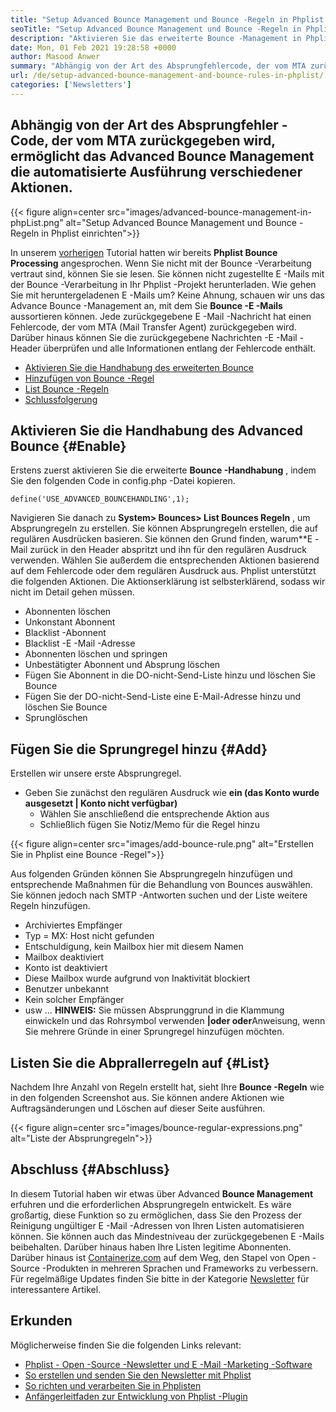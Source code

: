 ```yaml
---
title: "Setup Advanced Bounce Management und Bounce -Regeln in Phplist einrichten" 
seoTitle: "Setup Advanced Bounce Management und Bounce -Regeln in Phplist einrichten" 
description: "Aktivieren Sie das erweiterte Bounce -Management in Phplisten und behandeln Sie Bounce -E -Mails. Erstellen Sie Bounce -Regeln und automatisieren Sie den Prozess, um verschiedene Aktionen für zurückgegebene Nachrichten zu ergreifen." 
date: Mon, 01 Feb 2021 19:28:58 +0000
author: Masood Anwer
summary: "Abhängig von der Art des Absprungfehlercode, der vom MTA zurückgegeben wird, ermöglicht das Advanced Bounce Management die automatisierte Ausführung verschiedener Aktionen." 
url: /de/setup-advanced-bounce-management-and-bounce-rules-in-phplist/
categories: ['Newsletters']
---
```


## Abhängig von der Art des Absprungfehler -Code, der vom MTA zurückgegeben wird, ermöglicht das Advanced Bounce Management die automatisierte Ausführung verschiedener Aktionen.

{{< figure align=center src="images/advanced-bounce-management-in-phpList.png" alt="Setup Advanced Bounce Management und Bounce -Regeln in Phplist einrichten">}}

In unserem [vorherigen][1] Tutorial hatten wir bereits  **Phplist Bounce Processing** angesprochen. Wenn Sie nicht mit der Bounce -Verarbeitung vertraut sind, können Sie sie lesen. Sie können nicht zugestellte E -Mails mit der Bounce -Verarbeitung in Ihr Phplist -Projekt herunterladen. Wie gehen Sie mit heruntergeladenen E -Mails um? Keine Ahnung, schauen wir uns das Advance Bounce -Management an, mit dem Sie **Bounce -E -Mails**  aussortieren können. Jede zurückgegebene E -Mail -Nachricht hat einen Fehlercode, der vom MTA (Mail Transfer Agent) zurückgegeben wird. Darüber hinaus können Sie die zurückgegebene Nachrichten -E -Mail -Header überprüfen und alle Informationen entlang der Fehlercode enthält.
  * [Aktivieren Sie die Handhabung des erweiterten Bounce][2]
  * [Hinzufügen von Bounce -Regel][3]
  * [List Bounce -Regeln][4]
  * [Schlussfolgerung][5]

## Aktivieren Sie die Handhabung des Advanced Bounce {#Enable}

Erstens zuerst aktivieren Sie die erweiterte  **Bounce -Handhabung**  , indem Sie den folgenden Code in config.php -Datei kopieren.
```
define('USE_ADVANCED_BOUNCEHANDLING',1);
```
Navigieren Sie danach zu  **System> Bounces> List Bounces Regeln**  , um Absprungregeln zu erstellen.
Sie können Absprungregeln erstellen, die auf regulären Ausdrücken basieren. Sie können den Grund finden, warum**E -Mail zurück in den Header abspritzt und ihn für den regulären Ausdruck verwenden. Wählen Sie außerdem die entsprechenden Aktionen basierend auf dem Fehlercode oder dem regulären Ausdruck aus. Phplist unterstützt die folgenden Aktionen. Die Aktionserklärung ist selbsterklärend, sodass wir nicht im Detail gehen müssen.
  * Abonnenten löschen
  * Unkonstant Abonnent
  * Blacklist -Abonnent
  * Blacklist -E -Mail -Adresse
  * Abonnenten löschen und springen
  * Unbestätigter Abonnent und Absprung löschen
  * Fügen Sie Abonnent in die DO-nicht-Send-Liste hinzu und löschen Sie Bounce
  * Fügen Sie der DO-nicht-Send-Liste eine E-Mail-Adresse hinzu und löschen Sie Bounce
  * Sprunglöschen

## Fügen Sie die Sprungregel hinzu {#Add}

Erstellen wir unsere erste Absprungregel.
* Geben Sie zunächst den regulären Ausdruck wie  **ein (das Konto wurde ausgesetzt | Konto nicht verfügbar)**  
  * Wählen Sie anschließend die entsprechende Aktion aus
  * Schließlich fügen Sie Notiz/Memo für die Regel hinzu

{{< figure align=center src="images/add-bounce-rule.png" alt="Erstellen Sie in Phplist eine Bounce -Regel">}}

Aus folgenden Gründen können Sie Absprungregeln hinzufügen und entsprechende Maßnahmen für die Behandlung von Bounces auswählen. Sie können jedoch nach SMTP -Antworten suchen und der Liste weitere Regeln hinzufügen.
  * Archiviertes Empfänger
  * Typ = MX: Host nicht gefunden
  * Entschuldigung, kein Mailbox hier mit diesem Namen
  * Mailbox deaktiviert
  * Konto ist deaktiviert
  * Diese Mailbox wurde aufgrund von Inaktivität blockiert
  * Benutzer unbekannt
  * Kein solcher Empfänger
  * usw …
 **HINWEIS:**  Sie müssen Absprunggrund in die Klammung einwickeln und das Rohrsymbol verwenden **|**oder**  oder**Anweisung, wenn Sie mehrere Gründe in einer Sprungregel hinzufügen möchten.

## Listen Sie die Abprallerregeln auf {#List}

Nachdem Ihre Anzahl von Regeln erstellt hat, sieht Ihre  **Bounce -Regeln**  wie in den folgenden Screenshot aus. Sie können andere Aktionen wie Auftragsänderungen und Löschen auf dieser Seite ausführen.

{{< figure align=center src="images/bounce-regular-expressions.png" alt="Liste der Absprungregeln">}}


## Abschluss {#Abschluss}

In diesem Tutorial haben wir etwas über Advanced  **Bounce Management**  erfuhren und die erforderlichen Absprungregeln entwickelt. Es wäre großartig, diese Funktion so zu ermöglichen, dass Sie den Prozess der Reinigung ungültiger E -Mail -Adressen von Ihren Listen automatisieren können. Sie können auch das Mindestniveau der zurückgegebenen E -Mails beibehalten. Darüber hinaus haben Ihre Listen legitime Abonnenten.
Darüber hinaus ist [Containerize.com][6] auf dem Weg, den Stapel von Open -Source -Produkten in mehreren Sprachen und Frameworks zu verbessern. Für regelmäßige Updates finden Sie bitte in der Kategorie [Newsletter][7] für interessantere Artikel.

## Erkunden
Möglicherweise finden Sie die folgenden Links relevant:
  * [Phplist - Open -Source -Newsletter und E -Mail -Marketing -Software][8]
  * [So erstellen und senden Sie den Newsletter mit Phplist][9]
  * [So richten und verarbeiten Sie in Phplisten][1]
  * [Anfängerleitfaden zur Entwicklung von Phplist -Plugin][10]



 [1]: https://blog.containerize.com/newsletter/how-to-setup-and-process-bounces-in-phplist/
 [2]: #Enable
 [3]: #Add
 [4]: #List
 [5]: #Conclusion
 [6]: https://containerize.com
 [7]: https://blog.containerize.com/category/newsletter/
 [8]: https://products.containerize.com/newsletter/phplist
 [9]: https://blog.containerize.com/newsletter/how-to-create-and-send-newsletter-using-phplist/
 [10]: https://blog.containerize.com/newsletter/beginners-guide-to-develop-phplist-plugin/
